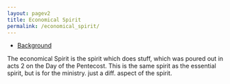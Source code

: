 ```yaml
---
layout: pagev2
title: Economical Spirit
permalink: /economical_spirit/
---
```

- [Background](#background)

The economical Spirit is the spirit which does stuff, which was poured out in acts 2 on the Day of the Pentecost. This is the same spirit as the essential spirit, but is for the ministry. just a diff. aspect of the spirit.